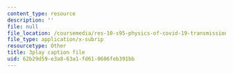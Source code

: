 ```yaml
---
content_type: resource
description: ''
file: null
file_location: /coursemedia/res-10-s95-physics-of-covid-19-transmission-fall-2020/62b29d59e3a863a1fd610606feb391bb_o75BCkQL5Co.srt
file_type: application/x-subrip
resourcetype: Other
title: 3play caption file
uid: 62b29d59-e3a8-63a1-fd61-0606feb391bb
---
```


